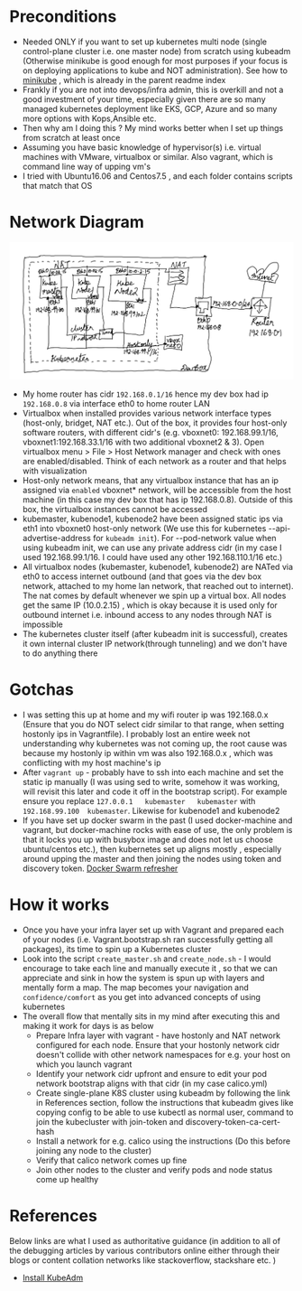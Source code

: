 # Preconditions

- Needed ONLY if you want to set up kubernetes multi node (single control-plane cluster i.e. one master node) from scratch using kubeadm (Otherwise minikube is good enough for most purposes if your focus is on deploying applications to kube and NOT administration). See how to [minikube](https://vimeo.com/205127936) , which is already in the parent readme index
- Frankly if you are not into devops/infra admin, this is overkill and not a good investment of your time, especially given there are so many managed kubernetes deployment like EKS, GCP, Azure and so many more options with Kops,Ansible etc.
- Then why am I doing this ? My mind works better when I set up things from scratch at least once
- Assuming you have basic knowledge of hypervisor(s) i.e. virtual machines with VMware, virtualbox or similar. Also vagrant, which is command line way of upping vm's
- I tried with Ubuntu16.06 and Centos7.5 , and each folder contains scripts that match that OS

# Network Diagram
![Network Diagram](kubernetes-network.png)  

- My home router has cidr `192.168.0.1/16` hence my dev box had ip `192.168.0.8` via interface eth0 to home router LAN
- Virtualbox when installed provides various network interface types (host-only, bridget, NAT etc.). Out of the box, it provides four host-only software routers, with different cidr's (e.g. vboxnet0: 192.168.99.1/16, vboxnet1:192.168.33.1/16 with two additional vboxnet2 & 3). Open virtualbox menu > File > Host Network manager and check with ones are enabled/disabled. Think of each network as a router and that helps with visualization
- Host-only network means, that any virtualbox instance that has an ip assigned via `enabled` vboxnet* network, will be accessible from the host machine (in this case my dev box that has ip 192.168.0.8). Outside of this box, the virtualbox instances cannot be accessed
- kubemaster, kubenode1, kubenode2 have been assigned static ips via eth1 into vboxnet0 host-only network (We use this for kubernetes --api-advertise-address for `kubeadm init`). For --pod-network value when using kubeadm init, we can use any private address cidr (in my case I used 192.168.99.1/16. I could have used any other 192.168.110.1/16 etc.)
- All virtualbox nodes (kubemaster, kubenode1, kubenode2) are NATed via eth0 to access internet outbound (and that goes via the dev box network, attached to my home lan network, that reached out to internet). The nat comes by default whenever we spin up a virtual box. All nodes get the same IP (10.0.2.15) , which is okay because it is used only for outbound internet i.e. inbound access to any nodes through NAT is impossible
- The kubernetes cluster itself (after kubeadm init is successful), creates it own internal cluster IP network(through tunneling) and we don't have to do anything there

# Gotchas
- I was setting this up at home and my wifi router ip was 192.168.0.x (Ensure that you do NOT select cidr similar to that range, when setting hostonly ips in Vagrantfile). I probably lost an entire week not understanding why kubernetes was not coming up, the root cause was because my hostonly ip within vm was also 192.168.0.x , which was conflicting with my host machine's ip
- After `vagrant up` - probably have to ssh into each machine and set the static ip manually (I was using sed to write, somehow it was working, will revisit this later and code it off in the bootstrap script). For example ensure you replace `127.0.0.1   kubemaster   kubemaster` with `192.168.99.100  kubemaster`. Likewise for kubenode1 and kubenode2
- If you have set up docker swarm in the past (I used docker-machine and vagrant, but docker-machine rocks with ease of use, the only problem is that it locks you up with busybox image and does not let us choose ubuntu/centos etc.), then kubernetes set up aligns mostly , especially around upping the master and then joining the nodes using token and discovery token. [Docker Swarm refresher](https://vimeo.com/189520997)

# How it works

- Once you have your infra layer set up with Vagrant and prepared each of your nodes (i.e. Vagrant.bootstrap.sh ran successfully getting all packages), its time to spin up a Kubernetes cluster
- Look into the script `create_master.sh` and `create_node.sh` - I would encourage to take each line and manually execute it , so that we can appreciate and sink in how the system is spun up with layers and mentally form a map. The map becomes your navigation and `confidence/comfort` as you get into advanced concepts of using kubernetes
- The overall flow that mentally sits in my mind after executing this and making it work for days is as below
    - Prepare Infra layer with vagrant - have hostonly and NAT network configured for each node. Ensure that your hostonly network cidr doesn't collide with other network namespaces for e.g. your host on which you launch vagrant
    - Identify your network cidr upfront and ensure to edit your pod network bootstrap aligns with that cidr (in my case calico.yml)
    - Create single-plane K8S cluster using kubeadm by following the link in References section, follow the instructions that kubeadm gives like copying config to be able to use kubectl as normal user, command to join the kubecluster with join-token and discovery-token-ca-cert-hash
    - Install a network for e.g. calico using the instructions (Do this before joining any node to the cluster)
    - Verify that calico network comes up fine
    - Join other nodes to the cluster and verify pods and node status come up healthy


# References
Below links are what I used as authoritative guidance (in addition to all of the debugging articles by various contributors online either through their blogs or content collation networks like stackoverflow, stackshare etc. )

- [Install KubeAdm](https://kubernetes.io/docs/setup/production-environment/tools/kubeadm/install-kubeadm/)